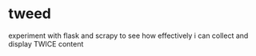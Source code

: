 # tweed
experiment with flask and scrapy to see how effectively i can collect and display TWICE content
